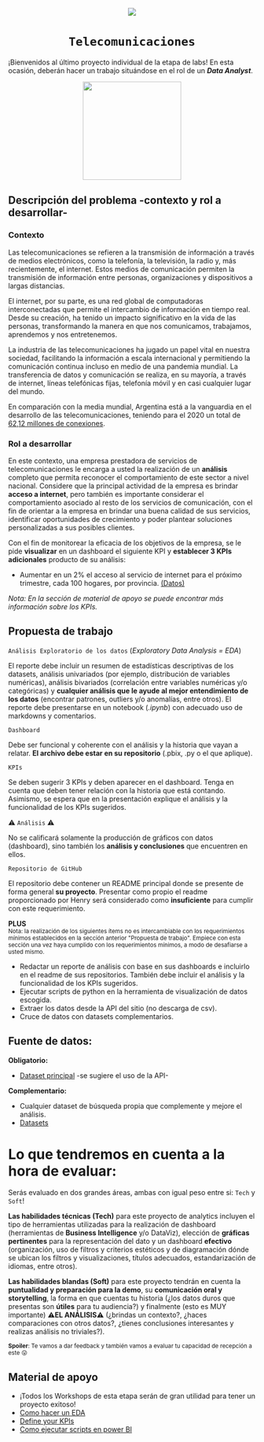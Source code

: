 <p align='center'>
<img src ="https://d31uz8lwfmyn8g.cloudfront.net/Assets/logo-henry-white-lg.png">
<p>

 
# <h1 align="center">**`Telecomunicaciones`**</h1>

¡Bienvenidos al último proyecto individual de la etapa de labs! En esta ocasión, deberán hacer un trabajo situándose en el rol de un ***Data Analyst***.
<p align='center'>
<img src = 'https://newses.cgtn.com/n/BfJIA-CAA-HAA/BceGDAA.jpg' height = 200>
<p>


## **Descripción del problema -contexto y rol a desarrollar-**


### **Contexto**

Las telecomunicaciones se refieren a la transmisión de información a través de medios electrónicos, como la telefonía, la televisión, la radio y, más recientemente, el internet. Estos medios de comunicación permiten la transmisión de información entre personas, organizaciones y dispositivos a largas distancias.

El internet, por su parte, es una red global de computadoras interconectadas que permite el intercambio de información en tiempo real. Desde su creación, ha tenido un impacto significativo en la vida de las personas, transformando la manera en que nos comunicamos, trabajamos, aprendemos y nos entretenemos.

La industria de las telecomunicaciones ha jugado un papel vital en nuestra sociedad, facilitando la información a escala internacional y permitiendo la comunicación continua incluso en medio de una pandemia mundial. La transferencia de datos y comunicación se realiza, en su mayoría, a través de internet, líneas telefónicas fijas, telefonía móvil y en casi cualquier lugar del mundo. 

En comparación con la media mundial, Argentina está a la vanguardia en el desarrollo de las telecomunicaciones, teniendo para el 2020 un total de [62,12 millones de conexiones](https://www.datosmundial.com/america/argentina/telecomunicacion.php). 

 
### **Rol a desarrollar**

En este contexto, una empresa prestadora de servicios de telecomunicaciones le encarga a usted la realización de un **análisis** completo que permita reconocer el comportamiento de este sector a nivel nacional. Considere que la principal actividad de la empresa es brindar **acceso a internet**, pero también es importante considerar el comportamiento asociado al resto de los servicios de comunicación, con el fin de orientar a la empresa en brindar una buena calidad de sus servicios, identificar oportunidades de crecimiento y poder plantear soluciones personalizadas a sus posibles clientes.

Con el fin de monitorear la eficacia de los objetivos de la empresa, se le pide **visualizar** en un dashboard el siguiente KPI y **establecer 3 KPIs adicionales** producto de su análisis:

+ Aumentar en un 2% el acceso al servicio de internet para el próximo trimestre, cada 100 hogares, por provincia. [(Datos)](https://www.google.com/url?q=https://datosabiertos.enacom.gob.ar/visualizations/32226/penetracion-de-internet-fijo-accesos-por-cada-100-hogares/&sa=D&source=docs&ust=1671204570423891&usg=AOvVaw0YwFIM-MNjsy094L_FOFM3)

*Nota: En la sección de material de apoyo se puede encontrar más información sobre los KPIs.*

## **Propuesta de trabajo**

`Análisis Exploratorio de los datos` (_Exploratory Data Analysis = EDA_)

El reporte debe incluir un resumen de estadísticas descriptivas de los datasets, análisis univariados (por ejemplo, distribución de variables numéricas), análisis bivariados (correlación entre variables numéricas y/o categóricas) y **cualquier análisis que le ayude al mejor entendimiento de los datos** (encontrar patrones, outliers y/o anomalías, entre otros). El reporte debe presentarse en un notebook (_.ipynb_) con adecuado uso de markdowns y comentarios.
  
`Dashboard`

Debe ser funcional y coherente con el análisis y la historia que vayan a relatar. **El archivo debe estar en su repositorio** (.pbix, .py o el que aplique).

`KPIs`

Se deben sugerir 3 KPIs y deben aparecer en el dashboard. Tenga en cuenta que deben tener relación con la historia que está contando. Asimismo, se espera que en la presentación explique el análisis y la funcionalidad de los KPIs sugeridos.

:warning: `Análisis` :warning:

No se calificará solamente la producción de gráficos con datos (dashboard), sino también los **análisis y conclusiones** que encuentren en ellos.
  
`Repositorio de GitHub`

El repositorio debe contener un README principal donde se presente de forma general **su proyecto**. Presentar como propio el readme proporcionado por Henry será considerado como **insuficiente** para cumplir con este requerimiento.
  
**PLUS**
<br>
<sub> Nota: la realización de los siguientes ítems no es intercambiable con los requerimientos mínimos establecidos en la sección anterior "Propuesta de trabajo". Empiece con esta sección una vez haya cumplido con los requerimientos mínimos, a modo de desafiarse a usted mismo.</sub>

- Redactar un reporte de análisis con base en sus dashboards e incluirlo en el readme de sus repositorios. También debe incluir el análisis y la funcionalidad de los KPIs sugeridos.
- Ejecutar scripts de python en la herramienta de visualización de datos escogida.
- Extraer los datos desde la API del sitio (no descarga de csv).
- Cruce de datos con datasets complementarios.

## Fuente de datos:
**Obligatorio:**

- [Dataset principal](https://datosabiertos.enacom.gob.ar/dashboards/20000/acceso-a-internet/) -se sugiere el uso de la API-

**Complementario:**
- Cualquier dataset de búsqueda propia que complemente y mejore el análisis.
 - [Datasets](https://datosabiertos.enacom.gob.ar/home)



<h1>Lo que tendremos en cuenta a la hora de evaluar:</h1>

Serás evaluado en dos grandes áreas, ambas con igual peso entre si: `Tech` y `Soft`!

**Las habilidades técnicas (Tech)** para este proyecto de analytics incluyen el tipo de herramientas utilizadas para la realización de dashboard (herramientas de **Business Intelligence** y/o DataViz), elección de **gráficas pertinentes** para la representación del dato y un dashboard **efectivo** (organización, uso de filtros y criterios estéticos y de diagramación dónde se ubican los filtros y visualizaciones, títulos adecuados, estandarización de idiomas, entre otros).

**Las habilidades blandas (Soft)** para este proyecto tendrán en cuenta la **puntualidad y preparación para la demo**, su **comunicación oral y storytelling**, la forma en que cuentas tu historia (¿los datos duros que presentas son **útiles** para tu audiencia?) y finalmente (esto es MUY importante) :warning:**EL ANÁLISIS**:warning: (¿brindas un contexto?, ¿haces comparaciones con otros datos?, ¿tienes conclusiones interesantes y realizas análisis no triviales?).

<sub>**Spoiler**: Te vamos a dar feedback y también vamos a evaluar tu capacidad de recepción a este :stuck_out_tongue: </sub>


## Material de apoyo
- ¡Todos los Workshops de esta etapa serán de gran utilidad para tener un proyecto exitoso!
- [Como hacer un EDA](https://medium.com/nerd-for-tech/how-to-do-some-basic-eda-a-guide-for-dummies-d76d9a82242c)
- [Define your KPIs](https://medium.com/swlh/define-your-kpis-1a2072f1435)
- [Como ejecutar scripts en power BI](https://learn.microsoft.com/es-es/power-bi/connect-data/desktop-python-scripts)

